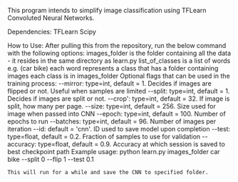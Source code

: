This program intends to simplify image classification using TFLearn Convoluted Neural Networks.

Dependencies:
TFLearn
Scipy

How to Use:
	After pulling this from the repository, run the below command with the following options:
	images_folder is the folder containing all the data - it resides in the same directory as learn.py
	list_of_classes is a list of words e.g. (car bike) 
	  each word represents a class that has a folder containing images 
	  each class is in images_folder
	Optional flags that can be used in the training process:
	  --mirror: type=int, default = 1. Decides if images are flipped or not. Useful when samples are limited
	  --split: type=int, default = 1. Decides if images are split or not.
	  --crop': type=int, default = 32. If image is split, how many per page.
	  --size: type=int, default = 256. Size used for image when passed into CNN
	  --epoch: type=int, default = 100. Number of epochs to run
	  --batches: type=int, default = 96. Number of images per iteration
	  --id: default = 'cnn'. ID used to save model upon completion
	  --test: type=float, default = 0.2. Fraction of samples to use for validation
	  --accuracy: type=float, default = 0.9. Accuracy at which session is saved to best checkpoint path
	Example usage: python learn.py images_folder car bike --split 0 --flip 1 --test 0.1

	This will run for a while and save the CNN to specified folder.
